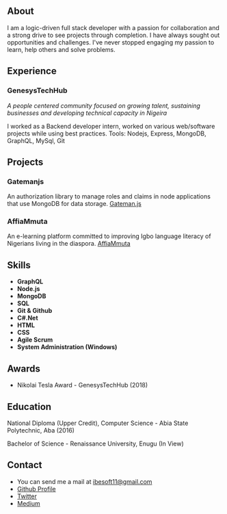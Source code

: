## About

I am a logic-driven full stack developer with a passion for collaboration and a strong drive to see projects through completion.
I have always sought out opportunities and challenges. I've never stopped engaging my passion to learn, help others and solve problems.

## Experience

### GenesysTechHub

_A people centered community focused on growing talent, sustaining businesses and developing technical capacity in Nigeira_

I worked as a Backend developer intern, worked on various web/software projects while using best practices.
Tools: Nodejs, Express, MongoDB, GraphQL, MySql, Git

## Projects

### Gatemanjs
An authorization library to manage roles and claims in node applications that use MongoDB for data storage.
[Gateman.js](https://www.npmjs.com/package/gatemanjs)

### AffiaMmuta
An e-learning platform committed to improving Igbo language literacy of Nigerians living in the diaspora.
[AffiaMmuta](http://affiammu.herokuapp.com)

## Skills

- **GraphQL**
- **Node.js**
- **MongoDB**
- **SQL**
- **Git & Github**
- **C#.Net**
- **HTML**
- **CSS**
- **Agile Scrum**
- **System Administration (Windows)**

## Awards

- Nikolai Tesla Award - GenesysTechHub (2018)

## Education

National Diploma (Upper Credit), Computer Science - Abia State Polytechnic, Aba (2016)

Bachelor of Science - Renaissance University, Enugu (In View)

## Contact

- You can send me a mail at ibesoft11@gmail.com
- [Github Profile](https://www.github.com/ibesoft11)
- [Twitter](https://www.twitter.com/ibesoft11)
- [Medium](https://medium.com/@Ibesoft11)
